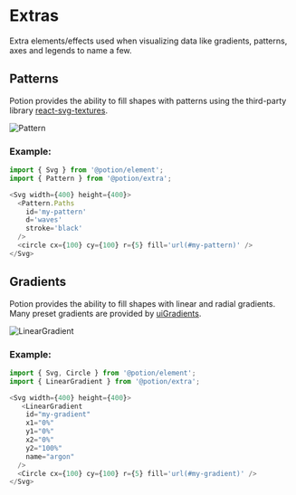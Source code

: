 # Extras<a class="anchor" name="extras"></a>

Extra elements/effects used when visualizing data like gradients, patterns, axes and legends to name a few.

## Patterns<a class="anchor" name="extras__patterns"></a>

Potion provides the ability to fill shapes with patterns using the third-party library [react-svg-textures](https://github.com/finnfiddle/react-svg-textures).

![Pattern](https://raw.githubusercontent.com/finnfiddle/potion/master/__screenshots__/Extra-Pattern.png "Pattern")

### Example:

```javascript
import { Svg } from '@potion/element';
import { Pattern } from '@potion/extra';

<Svg width={400} height={400}>
  <Pattern.Paths
    id='my-pattern'
    d='waves'
    stroke='black'
  />
  <circle cx={100} cy={100} r={5} fill='url(#my-pattern)' />
</Svg>
```

## Gradients<a class="anchor" name="extras__gradients"></a>

Potion provides the ability to fill shapes with linear and radial gradients. Many preset gradients are provided by [uiGradients](https://uigradients.com).

![LinearGradient](https://raw.githubusercontent.com/finnfiddle/potion/master/__screenshots__/Extra-LinearGradient.png "LinearGradient")

### Example:

```javascript
import { Svg, Circle } from '@potion/element';
import { LinearGradient } from '@potion/extra';

<Svg width={400} height={400}>
   <LinearGradient
    id="my-gradient"
    x1="0%"
    y1="0%"
    x2="0%"
    y2="100%"
    name="argon"
  />
  <Circle cx={100} cy={100} r={5} fill='url(#my-gradient)' />
</Svg>
```